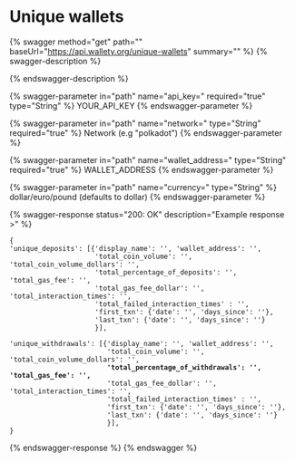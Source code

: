 # Unique wallets

{% swagger method="get" path="" baseUrl="https://api.wallety.org/unique-wallets" summary="" %}
{% swagger-description %}

{% endswagger-description %}

{% swagger-parameter in="path" name="api_key=" required="true" type="String" %}
YOUR_API_KEY
{% endswagger-parameter %}

{% swagger-parameter in="path" name="network=" type="String" required="true" %}
Network (e.g "polkadot")
{% endswagger-parameter %}

{% swagger-parameter in="path" name="wallet_address=" type="String" required="true" %}
WALLET_ADDRESS
{% endswagger-parameter %}

{% swagger-parameter in="path" name="currency=" type="String" %}
dollar/euro/pound (defaults to dollar)
{% endswagger-parameter %}

{% swagger-response status="200: OK" description="Example response >" %}
<pre class="language-javascript"><code class="lang-javascript">{
'unique_deposits': [{'display_name': '', 'wallet_address': '', 
                     'total_coin_volume': '', 'total_coin_volume_dollars': '', 
                     'total_percentage_of_deposits': '', 'total_gas_fee': '', 
                     'total_gas_fee_dollar': '', 'total_interaction_times': '', 
                     'total_failed_interaction_times' : '', 
                     'first_txn': {'date': '', 'days_since': ''}, 
                     'last_txn': {'date': '', 'days_since': ''}
                     }], 

'unique_withdrawals': [{'display_name': '', 'wallet_address': '', 
                        'total_coin_volume': '', 'total_coin_volume_dollars': '', 
<strong>                        'total_percentage_of_withdrawals': '', 'total_gas_fee': '', 
</strong>                        'total_gas_fee_dollar': '', 'total_interaction_times': '', 
                        'total_failed_interaction_times' : '', 
                        'first_txn': {'date': '', 'days_since': ''}, 
                        'last_txn': {'date': '', 'days_since': ''}
                        }], 
}</code></pre>
{% endswagger-response %}
{% endswagger %}
